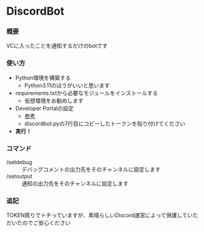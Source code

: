 # DiscordBot
### 概要
VCに入ったことを通知するだけのbotです
### 使い方
* Python環境を構築する
  * Python3.11のほうがいいと思います
* requirements.txtから必要なモジュールをインストールする
  * 仮想環境をお勧めします
* Developer Portalの設定
  * [参考](https://qiita.com/1ntegrale9/items/cb285053f2fa5d0cccdf)
  * discordbot.pyの7行目にコピーしたトークンを貼り付けてください
* **実行！**
### コマンド
<dl>
  <dt>/setdebug</dt>
    <dd>デバッグコメントの出力先をそのチャンネルに設定します</dd>
  <dt>/setoutput</dt>
    <dd>通知の出力先をそのチャンネルに設定します</dd>
</dl>

### 追記
TOKEN周りでトチっていますが、素晴らしいDiscord運営によって保護していただいたのでご安心ください
